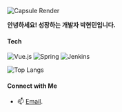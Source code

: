 ![Capsule Render](https://capsule-render.vercel.app/api?type=wave&color=auto&height=300&section=header&text=HyeonMin&fontSize=60)


<!--
![Anurag's GitHub stats](https://github-readme-stats.vercel.app/api?username=hmini0101&show_icons=true&theme=transparent)
-->
<strong>안녕하세요! 성장하는 개발자 박현민입니다.</strong>
#### Tech

![Vue.js](https://img.shields.io/badge/Vue.js-4FC08D?style=for-the-badge&logo=vue.js&logoColor=white)
![Spring](https://img.shields.io/badge/Spring-6DB33F?style=for-the-badge&logo=spring&logoColor=white)
![Jenkins](https://img.shields.io/badge/Jenkins-D24939?style=for-the-badge&logo=jenkins&logoColor=white)
<!--
![Docker](https://img.shields.io/badge/Docker-2496ED?style=for-the-badge&logo=docker&logoColor=white)
-->
![Top Langs](https://github-readme-stats.vercel.app/api/top-langs/?username=hmini0101&layout=compact)


#### Connect with Me
- 📫 [Email](mailto:qkrgusals0101@gmail.com).
<!--
- 🐦 Follow me on [Twitter](https://twitter.com/your-twitter-handle).
- 💼 Connect with me on [LinkedIn](https://www.linkedin.com/in/your-linkedin-profile/).
-->

<!--
**Hmini0101/Hmini0101** is a ✨ _special_ ✨ repository because its `README.md` (this file) appears on your GitHub profile.

Here are some ideas to get you started:

- 🔭 I’m currently working on ...
- 🌱 I’m currently learning ...
- 👯 I’m looking to collaborate on ...
- 🤔 I’m looking for help with ...
- 💬 Ask me about ...
- 📫 How to reach me: ...
- 😄 Pronouns: ...
- ⚡ Fun fact: ...
-->
